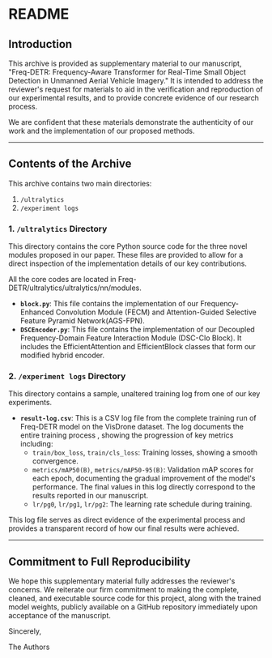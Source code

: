 # README

## Introduction

This archive is provided as supplementary material to our manuscript, "Freq-DETR: Frequency-Aware Transformer for Real-Time Small Object Detection in Unmanned Aerial Vehicle Imagery." It is intended to address the reviewer's request for materials to aid in the verification and reproduction of our experimental results, and to provide concrete evidence of our research process.

We are confident that these materials demonstrate the authenticity of our work and the implementation of our proposed methods.

---

## Contents of the Archive

This archive contains two main directories:

1.  `/ultralytics`
2.  `/experiment logs`

### 1. `/ultralytics` Directory

This directory contains the core Python source code for the three novel modules proposed in our paper. These files are provided to allow for a direct inspection of the implementation details of our key contributions.

 All the core codes are located in Freq-DETR/ultralytics/ultralytics/nn/modules.

* **`block.py`**: This file contains the implementation of our Frequency-Enhanced Convolution Module (FECM) and Attention-Guided Selective Feature Pyramid Network(AGS-FPN).
* **`DSCEncoder.py`**: This file contains the implementation of our Decoupled Frequency-Domain Feature Interaction Module (DSC-Clo Block). It includes the EfficientAttention and EfficientBlock classes that form our modified hybrid encoder.

### 2. `/experiment logs` Directory

This directory contains a sample, unaltered training log from one of our key experiments.

* **`result-log.csv`**: This is a CSV log file from the complete training run of Freq-DETR model on the VisDrone dataset. The log documents the entire training process , showing the progression of key metrics including:
    * `train/box_loss`, `train/cls_loss`: Training losses, showing a smooth convergence.
    * `metrics/mAP50(B)`, `metrics/mAP50-95(B)`: Validation mAP scores for each epoch, documenting the gradual improvement of the model's performance. The final values in this log directly correspond to the results reported in our manuscript.
    * `lr/pg0`, `lr/pg1`, `lr/pg2`: The learning rate schedule during training.

This log file serves as direct evidence of the experimental process and provides a transparent record of how our final results were achieved.

---

## Commitment to Full Reproducibility

We hope this supplementary material fully addresses the reviewer's concerns. We reiterate our firm commitment to making the complete, cleaned, and executable source code for this project, along with the trained model weights, publicly available on a GitHub repository immediately upon acceptance of the manuscript.

Sincerely,

The Authors